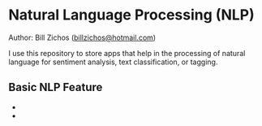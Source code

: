 # Natural Language Processing (NLP)

Author: Bill Zichos (billzichos@hotmail.com)

I use this repository to store apps that help in the processing of natural language for sentiment analysis, text classification, or tagging.

## Basic NLP Feature
*
*
